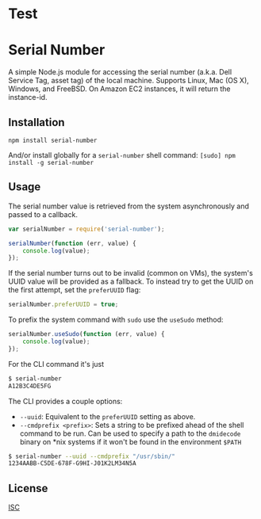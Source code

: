 Test
=============

Serial Number
=============

A simple Node.js module for accessing the serial number (a.k.a. Dell Service
Tag, asset tag) of the local machine. Supports Linux, Mac (OS X), Windows, and
FreeBSD. On Amazon EC2 instances, it will return the instance-id.


Installation
------------
`npm install serial-number`

And/or install globally for a `serial-number` shell command:
`[sudo] npm install -g serial-number`


Usage
-----
The serial number value is retrieved from the system asynchronously and passed
to a callback.

```javascript
var serialNumber = require('serial-number');

serialNumber(function (err, value) {
	console.log(value);
});
```

If the serial number turns out to be invalid (common on VMs), the system's UUID
value will be provided as a fallback. To instead try to get the UUID on the
first attempt, set the `preferUUID` flag:

```javascript
serialNumber.preferUUID = true;
```

To prefix the system command with `sudo` use the `useSudo` method:

```javascript
serialNumber.useSudo(function (err, value) {
	console.log(value);
});
```

For the CLI command it's just

```sh
$ serial-number
A12B3C4DE5FG
```

The CLI provides a couple options:

* `--uuid`: Equivalent to the `preferUUID` setting as above.
* `--cmdprefix <prefix>`: Sets a string to be prefixed ahead of the shell
command to be run. Can be used to specify a path to the `dmidecode` binary on
\*nix systems if it won't be found in the environment `$PATH`

```sh
$ serial-number --uuid --cmdprefix "/usr/sbin/"
1234AABB-C5DE-678F-G9HI-J01K2LM34N5A
```

License
-------
[ISC](https://raw.github.com/es128/serial-number/master/LICENSE)

